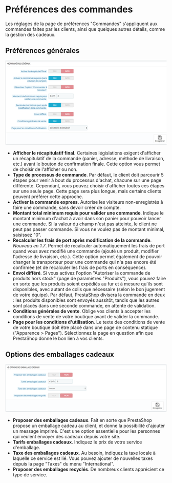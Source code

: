 # Préférences des commandes

Les réglages de la page de préférences "Commandes" s'appliquent aux commandes faites par les clients, ainsi que quelques autres détails, comme la gestion des cadeaux.

## Préférences générales <a href="#preferencesdescommandes-preferencesgenerales" id="preferencesdescommandes-preferencesgenerales"></a>

![](../../../../.gitbook/assets/52298373.png)

* **Afficher le récapitulatif final.** Certaines législations exigent d'afficher un récapitulatif de la commande (panier, adresse, méthode de livraison, etc.) avant le bouton de confirmation finale. Cette option vous permet de choisir de l'afficher ou non.
* **Type de processus de commande**. Par défaut, le client doit parcourir 5 étapes pour venir à bout du processus d'achat, chacune sur une page différente. Cependant, vous pouvez choisir d'afficher toutes ces étapes sur une seule page. Cette page sera plus longue, mais certains clients peuvent préférer cette approche.
* **Activer la commande express**. Autorise les visiteurs non-enregistrés à faire une commande, sans devoir créer de compte.
* **Montant total minimum requis pour valider une commande**. Indique le montant minimum d'achat à avoir dans son panier pour pouvoir lancer une commande. Si la valeur du champ n'est pas atteinte, le client ne peut pas passer commande. Si vous ne voulez pas de montant minimal, saisissez "0".
* **Recalculer les frais de port après modification de la commande**. _Nouveau en 1.7_. Permet de recalculer automatiquement les frais de port quand vous avez modifié une commande (ajouté un produit, modifier l'adresse de livraison, etc.). Cette option permet également de pouvoir changer le transporteur pour une commande qui n'a pas encore été confirmée (et de recalculer les frais de ports en conséquence).
* **Envoi différé**. Si vous activez l'option "Autoriser la commande de produits hors stock" (page de paramètres "Produits"), vous pouvez faire en sorte que les produits soient expédiés au fur et à mesure qu'ils sont disponibles, avec autant de colis que nécessaire (selon le bon jugement de votre équipe). Par défaut, PrestaShop divisera la commande en deux : les produits disponibles sont envoyés aussitôt, tandis que les autres sont placés dans une seconde commande, en attente de validation.
* **Conditions générales de vente**. Oblige vos clients à accepter les conditions de vente de votre boutique avant de valider la commande.
* **Page pour les conditions d'utilisation**. Le texte des conditions de vente de votre boutique doit être placé dans une page de contenu statique ("Apparence > Pages"). Sélectionnez la page en question afin que PrestaShop donne le bon lien à vos clients.

## Options des emballages cadeaux <a href="#preferencesdescommandes-optionsdesemballagescadeaux" id="preferencesdescommandes-optionsdesemballagescadeaux"></a>

![](../../../../.gitbook/assets/52298374.png)

* **Proposer des emballages cadeaux**. Fait en sorte que PrestaShop propose un emballage cadeau au client, et donne la possibilité d'ajouter un message imprimé. C'est une option essentielle pour les personnes qui veulent envoyer des cadeaux depuis votre site.
* **Tarifs emballages cadeaux**. Indiquez le prix de votre service d'emballage.
* **Taxe des emballages cadeaux**. Au besoin, indiquez la taxe locale à laquelle ce service est lié. Vous pouvez ajouter de nouvelles taxes depuis la page "Taxes" du menu "International".
* **Proposer des emballages recyclés**. De nombreux clients apprécient ce type de service.
